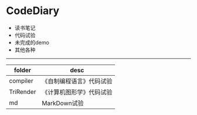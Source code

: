 # CodeDiary
* 读书笔记
* 代码试验
* 未完成的demo
* 其他各种
  
---
  
folder | desc
---|---
compiler |《自制编程语言》代码试验
TriRender |《计算机图形学》代码试验
md | MarkDown试验